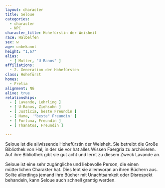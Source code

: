 ```yaml
---
layout: character
title: Seloue
categories:
  - character
  - NPC
character_title: Hohefürstin der Weisheit
race: Halbelfen
sex: w
age: unbekannt
height: "1,67"
alias:
  - [ Mutter, "U-Ranos" ]
affiliations:
  - 2. Generation der Hohefürsten
class: Hohefürst
homes:
  - Frelia
alignment: NG
alive: true
relationships:
  - [ Lavande, Lehrling ]
  - [ U-Ranos, Ziehsohn ]
  - [ Justicia, beste Freundin ]
  - [ Hama, '"beste" Freundin' ]
  - [ Fortuna, Freundin ]
  - [ Thanatos, Freundin ]

---
```


Seloue ist die allwissende Hohefürstin der Weisheit. Sie betreibt die Große Bibliothek von Hal, in der sie vor hat alles
Wissen Faergria zu archivieren. Auf ihre Bibliothek gibt sie gut acht und lernt zu diesem Zweck Lavande an.

Seloue ist eine sehr zugängliche und liebevolle Person, die einen mütterlichen Charakter hat. Dies lebt sie allemvoran
an ihren Büchern aus. Sollte allerdings jemand ihre Bücher mit Unachtsamkeit oder Disrespekt behandeln, kann Seloue auch
schnell grantig werden.
